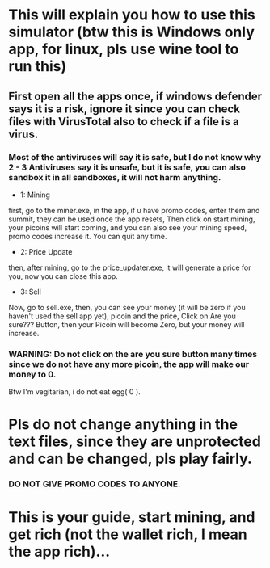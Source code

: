 # This will explain you how to use this simulator (btw this is Windows only app, for linux, pls use wine tool to run this)

## First open all the apps once, if windows defender says it is a risk, ignore it since you can check files with VirusTotal also to check if a file is a virus.
### Most of the antiviruses will say it is safe, but I do not know why 2 - 3 Antiviruses say it is unsafe, but it is safe, you can also sandbox it in all sandboxes, it will not harm anything.

- 1: Mining

first, go to the miner.exe, in the app, if u have promo codes, enter them and summit, they can be used once the app resets,
Then click on start mining, your picoins will start coming, and you can also see your mining speed, promo codes increase it.
You can quit any time.


- 2: Price Update

then, after mining, go to the price_updater.exe,
it will generate a price for you, now you can close this app.


- 3: Sell

Now, go to sell.exe, then, you can see your money (it will be zero if you haven't used the sell app yet), picoin and the price,
Click on Are you sure??? Button, then your Picoin will become Zero, but your money will increase.
### WARNING: Do not click on the are you sure button many times since we do not have any more picoin, the app will make our money to 0.
Btw I'm vegitarian, i do not eat egg( 0 ).

# Pls do not change anything in the text files, since they are unprotected and can be changed, pls play fairly.

### DO NOT GIVE PROMO CODES TO ANYONE.

# This is your guide, start mining, and get rich (not the wallet rich, I mean the app rich)...

